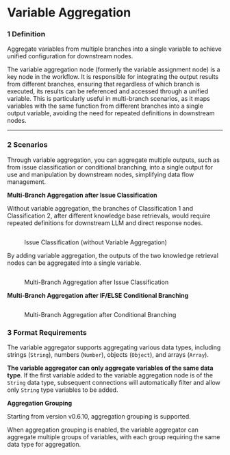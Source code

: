 # Variable Aggregation

### 1 Definition

Aggregate variables from multiple branches into a single variable to achieve unified configuration for downstream nodes.

The variable aggregation node (formerly the variable assignment node) is a key node in the workflow. It is responsible for integrating the output results from different branches, ensuring that regardless of which branch is executed, its results can be referenced and accessed through a unified variable. This is particularly useful in multi-branch scenarios, as it maps variables with the same function from different branches into a single output variable, avoiding the need for repeated definitions in downstream nodes.

***

### 2 Scenarios

Through variable aggregation, you can aggregate multiple outputs, such as from issue classification or conditional branching, into a single output for use and manipulation by downstream nodes, simplifying data flow management.

**Multi-Branch Aggregation after Issue Classification**

Without variable aggregation, the branches of Classification 1 and Classification 2, after different knowledge base retrievals, would require repeated definitions for downstream LLM and direct response nodes.

<figure><img src="../../../.gitbook/assets/image (227).png" alt=""><figcaption><p>Issue Classification (without Variable Aggregation)</p></figcaption></figure>

By adding variable aggregation, the outputs of the two knowledge retrieval nodes can be aggregated into a single variable.

<figure><img src="../../../.gitbook/assets/image (225).png" alt=""><figcaption><p>Multi-Branch Aggregation after Issue Classification</p></figcaption></figure>

**Multi-Branch Aggregation after IF/ELSE Conditional Branching**

<figure><img src="../../../.gitbook/assets/image (226).png" alt=""><figcaption><p>Multi-Branch Aggregation after Conditional Branching</p></figcaption></figure>

### 3 Format Requirements

The variable aggregator supports aggregating various data types, including strings (`String`), numbers (`Number`), objects (`Object`), and arrays (`Array`).

**The variable aggregator can only aggregate variables of the same data type**. If the first variable added to the variable aggregation node is of the `String` data type, subsequent connections will automatically filter and allow only `String` type variables to be added.

**Aggregation Grouping**

Starting from version v0.6.10, aggregation grouping is supported.

When aggregation grouping is enabled, the variable aggregator can aggregate multiple groups of variables, with each group requiring the same data type for aggregation.